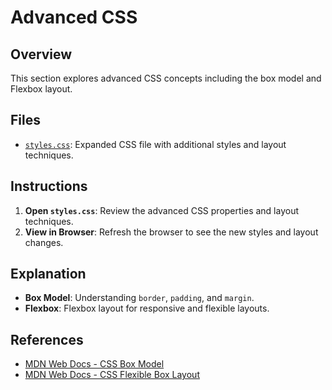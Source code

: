 # Advanced CSS

## Overview

This section explores advanced CSS concepts including the box model and Flexbox layout.

## Files

- [`styles.css`](styles.css): Expanded CSS file with additional styles and layout techniques.

## Instructions

1. **Open `styles.css`**: Review the advanced CSS properties and layout techniques.
2. **View in Browser**: Refresh the browser to see the new styles and layout changes.

## Explanation

- **Box Model**: Understanding `border`, `padding`, and `margin`.
- **Flexbox**: Flexbox layout for responsive and flexible layouts.

## References

- [MDN Web Docs - CSS Box Model](https://developer.mozilla.org/en-US/docs/Learn/CSS/Building_blocks/The_box_model)
- [MDN Web Docs - CSS Flexible Box Layout](https://developer.mozilla.org/en-US/docs/Learn/CSS/CSS_Flexible_Box_Layout)
